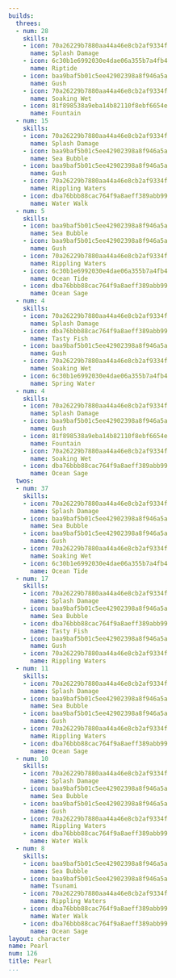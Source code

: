 ```yaml
---
builds:
  threes:
  - num: 28
    skills:
    - icon: 70a26229b7880aa44a46e8cb2af9334f
      name: Splash Damage
    - icon: 6c30b1e6992030e4dae06a355b7a4fb4
      name: Riptide
    - icon: baa9baf5b01c5ee42902398a8f946a5a
      name: Gush
    - icon: 70a26229b7880aa44a46e8cb2af9334f
      name: Soaking Wet
    - icon: 81f898538a9eba14b82110f8ebf6654e
      name: Fountain
  - num: 15
    skills:
    - icon: 70a26229b7880aa44a46e8cb2af9334f
      name: Splash Damage
    - icon: baa9baf5b01c5ee42902398a8f946a5a
      name: Sea Bubble
    - icon: baa9baf5b01c5ee42902398a8f946a5a
      name: Gush
    - icon: 70a26229b7880aa44a46e8cb2af9334f
      name: Rippling Waters
    - icon: dba76bbb88cac764f9a8aeff389abb99
      name: Water Walk
  - num: 5
    skills:
    - icon: baa9baf5b01c5ee42902398a8f946a5a
      name: Sea Bubble
    - icon: baa9baf5b01c5ee42902398a8f946a5a
      name: Gush
    - icon: 70a26229b7880aa44a46e8cb2af9334f
      name: Rippling Waters
    - icon: 6c30b1e6992030e4dae06a355b7a4fb4
      name: Ocean Tide
    - icon: dba76bbb88cac764f9a8aeff389abb99
      name: Ocean Sage
  - num: 4
    skills:
    - icon: 70a26229b7880aa44a46e8cb2af9334f
      name: Splash Damage
    - icon: dba76bbb88cac764f9a8aeff389abb99
      name: Tasty Fish
    - icon: baa9baf5b01c5ee42902398a8f946a5a
      name: Gush
    - icon: 70a26229b7880aa44a46e8cb2af9334f
      name: Soaking Wet
    - icon: 6c30b1e6992030e4dae06a355b7a4fb4
      name: Spring Water
  - num: 4
    skills:
    - icon: 70a26229b7880aa44a46e8cb2af9334f
      name: Splash Damage
    - icon: baa9baf5b01c5ee42902398a8f946a5a
      name: Gush
    - icon: 81f898538a9eba14b82110f8ebf6654e
      name: Fountain
    - icon: 70a26229b7880aa44a46e8cb2af9334f
      name: Soaking Wet
    - icon: dba76bbb88cac764f9a8aeff389abb99
      name: Ocean Sage
  twos:
  - num: 37
    skills:
    - icon: 70a26229b7880aa44a46e8cb2af9334f
      name: Splash Damage
    - icon: baa9baf5b01c5ee42902398a8f946a5a
      name: Sea Bubble
    - icon: baa9baf5b01c5ee42902398a8f946a5a
      name: Gush
    - icon: 70a26229b7880aa44a46e8cb2af9334f
      name: Soaking Wet
    - icon: 6c30b1e6992030e4dae06a355b7a4fb4
      name: Ocean Tide
  - num: 17
    skills:
    - icon: 70a26229b7880aa44a46e8cb2af9334f
      name: Splash Damage
    - icon: baa9baf5b01c5ee42902398a8f946a5a
      name: Sea Bubble
    - icon: dba76bbb88cac764f9a8aeff389abb99
      name: Tasty Fish
    - icon: baa9baf5b01c5ee42902398a8f946a5a
      name: Gush
    - icon: 70a26229b7880aa44a46e8cb2af9334f
      name: Rippling Waters
  - num: 11
    skills:
    - icon: 70a26229b7880aa44a46e8cb2af9334f
      name: Splash Damage
    - icon: baa9baf5b01c5ee42902398a8f946a5a
      name: Sea Bubble
    - icon: baa9baf5b01c5ee42902398a8f946a5a
      name: Gush
    - icon: 70a26229b7880aa44a46e8cb2af9334f
      name: Rippling Waters
    - icon: dba76bbb88cac764f9a8aeff389abb99
      name: Ocean Sage
  - num: 10
    skills:
    - icon: 70a26229b7880aa44a46e8cb2af9334f
      name: Splash Damage
    - icon: baa9baf5b01c5ee42902398a8f946a5a
      name: Sea Bubble
    - icon: baa9baf5b01c5ee42902398a8f946a5a
      name: Gush
    - icon: 70a26229b7880aa44a46e8cb2af9334f
      name: Rippling Waters
    - icon: dba76bbb88cac764f9a8aeff389abb99
      name: Water Walk
  - num: 8
    skills:
    - icon: baa9baf5b01c5ee42902398a8f946a5a
      name: Sea Bubble
    - icon: baa9baf5b01c5ee42902398a8f946a5a
      name: Tsunami
    - icon: 70a26229b7880aa44a46e8cb2af9334f
      name: Rippling Waters
    - icon: dba76bbb88cac764f9a8aeff389abb99
      name: Water Walk
    - icon: dba76bbb88cac764f9a8aeff389abb99
      name: Ocean Sage
layout: character
name: Pearl
num: 126
title: Pearl
...
```

